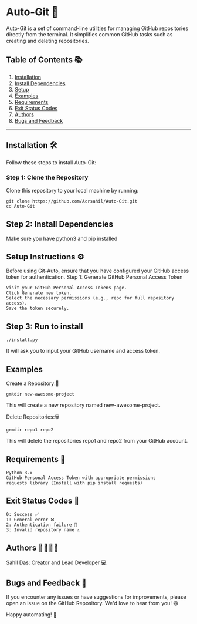 # **Auto-Git** 🚀
Auto-Git is a set of command-line utilities for managing GitHub repositories directly from the terminal. It simplifies common GitHub tasks such as creating and deleting repositories.


## **Table of Contents** 📚

1. [Installation](#installation-%EF%B8%8F)
2. [Install Dependencies](#step-2-install-dependencies)
3. [Setup](#step-3-run-to-install)
4. [Examples](#examples)
5. [Requirements](#requirements-)
6. [Exit Status Codes](#exit-status-codes-)
7. [Authors](#authors-)
8. [Bugs and Feedback](#bugs-and-feedback-)

---

## **Installation** 🛠️

Follow these steps to install Auto-Git:

### **Step 1: Clone the Repository**

Clone this repository to your local machine by running:

```
git clone https://github.com/Acrsahil/Auto-Git.git
cd Auto-Git
```


## Step 2: Install Dependencies

Make sure you have python3 and pip installed



## Setup Instructions ⚙️

Before using Git-Auto, ensure that you have configured your GitHub access token for authentication.
Step 1: Generate GitHub Personal Access Token

    Visit your GitHub Personal Access Tokens page.
    Click Generate new token.
    Select the necessary permissions (e.g., repo for full repository access).
    Save the token securely.

## Step 3: Run to install
    ./install.py

It will ask you to input your GitHub username and access token.

## Examples


Create a Repository:📂

    gmkdir new-awesome-project

This will create a new repository named new-awesome-project.

Delete Repositories:🗑️

    grmdir repo1 repo2

   This will delete the repositories repo1 and repo2 from your GitHub account.

## Requirements 📌

    Python 3.x
    GitHub Personal Access Token with appropriate permissions
    requests library (Install with pip install requests)

## Exit Status Codes 🚦

    0: Success ✅
    1: General error ❌
    2: Authentication failure 🔐
    3: Invalid repository name ⚠️

## Authors 👨‍💻👩‍💻

   Sahil Das: Creator and Lead Developer 💻

## Bugs and Feedback 🐞

If you encounter any issues or have suggestions for improvements, please open an issue on the GitHub Repository. We'd love to hear from you! 😄

Happy automating! 🚀
